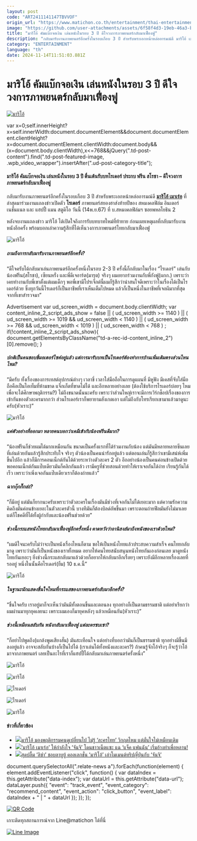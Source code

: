 ```yaml
---
layout: post
code: "ART2411141147TBVVOF"
origin_url: "https://www.matichon.co.th/entertainment/thai-entertainment/news_4898975"
image: "https://github.com/user-attachments/assets/6f58f4d3-19eb-46a3-be19-30f61164f30c"
title: "มาริโอ้ คัมแบ๊กจอเงิน เล่นหนังในรอบ 3 ปี ดีใจวงการภาพยนตร์กลับมาเฟื่องฟู"
description: "กลับมารับงานภาพยนตร์อีกครั้งในรอบเกือบ 3 ปี สำหรับพระเอกหน้าหล่ออารมณ์ดี มาริโอ้ เมาเร่อ ที่ล่าสุดมาร่วมงานแถลงข่าวเปิดตัว ไรเดอร์ ภาพยนตร์สยองฮาส่งท้ายปีของ"
category: "ENTERTAINMENT"
language: "th"
date: 2024-11-14T11:51:03.881Z
---
```


# มาริโอ้ คัมแบ๊กจอเงิน เล่นหนังในรอบ 3 ปี ดีใจวงการภาพยนตร์กลับมาเฟื่องฟู

[![มาริโอ้](https://www.matichon.co.th/wp-content/uploads/2024/11/mario1-1.jpg "mario1")](https://www.matichon.co.th/wp-content/uploads/2024/11/mario1-1.jpg)

var x=0;self.innerHeight?x=self.innerWidth:document.documentElement&&document.documentElement.clientHeight?x=document.documentElement.clientWidth:document.body&&(x=document.body.clientWidth),x<=768&&jQuery(".td-post-content").find(".td-post-featured-image, .wpb\_video\_wrapper").insertAfter(".ud-post-category-title");

#### **มาริโอ้ คัมแบ๊กจอเงิน เล่นหนังในรอบ 3 ปี ตื่นเต้นรับบทไรเดอร์ ประกบ ฟรีน สโรชา – ดีใจวงการภาพยนตร์กลับมาเฟื่องฟู**

กลับมารับงานภาพยนตร์อีกครั้งในรอบเกือบ 3 ปี สำหรับพระเอกหน้าหล่ออารมณ์ดี [**มาริโอ้ เมาเร่อ**](https://www.instagram.com/mario_mm38/) ที่ล่าสุดมาร่วมงานแถลงข่าวเปิดตัว **ไรเดอร์** ภาพยนตร์สยองฮาส่งท้ายปีของ สหมงคลฟิล์ม อินเตอร์เนชั่นแนล และ แฮปปี้ แมน สตูดิโอ วันนี้ (14พ.ย.67) ที่ บ.สหมงคลฟิล์มฯ ซอยพหลโยธิน 2

หลังจบงานแถลงข่าว มาริโอ้ ได้เปิดใจถึงการรับบทบาทใหม่ที่ท้าทาย ก่อนเผยเหตุผลที่กลับมารับงานหนังอีกครั้ง พร้อมบอกเล่าความรู้สึกที่ได้เห็นวงการภาพยนตร์ไทยกลับมาเฟื่องฟู

![มาริโอ้](https://www.matichon.co.th/wp-content/uploads/2024/11/S__536182884.jpg)

##### **ถามถึงการกลับมารับงานภาพยนตร์อีกครั้ง?**

“ดีใจครับได้กลับมาเล่นภาพยนตร์อีกครั้งหนึ่งในรอบ 2-3 ปี ครั้งนี้ก็กลับมาในเรื่อง “ไรเดอร์” เล่นกับน้องฟรีน(สโรชา), เซียนหรั่ง และพี่ดีเจอาร์ต(มารุต) จริงๆ ผมอยากร่วมงานกับพี่กังฟู(ผกก.) เพราะว่าเคยทำงานกับพี่เขาตั้งแต่ผมเด็กๆ พอพี่เขามีโปรเจ็กต์นี้ผมก็รู้สึกว่าน่าสนใจดีเพราะว่าในเรื่องได้เป็นไรเดอร์ด้วย ซึ่งทุกวันนี้ไรเดอร์ก็เป็นอาชีพที่เราเห็นเต็มไปหมด แล้วก็เป็นหนึ่งในอาชีพที่เจอผีมากที่สุดจากที่เขาสำรวจมา”

Advertisement var ud\_screen\_width = document.body.clientWidth; var content\_inline\_2\_script\_ads\_show = false || ( ud\_screen\_width >= 1140 ) || ( ud\_screen\_width >= 1019 && ud\_screen\_width < 1140 ) || ( ud\_screen\_width >= 768 && ud\_screen\_width < 1019 ) || ( ud\_screen\_width < 768 ) ; if(!content\_inline\_2\_script\_ads\_show){ document.getElementsByClassName("td-a-rec-id-content\_inline\_2")\[0\].remove(); }

##### **ปกติเป็นคนชอบขี่มอเตอร์ไซค์อยู่แล้ว แต่การมารับบทเป็นไรเดอร์ต้องทำการบ้านเพิ่มเติมตรงส่วนไหนไหม?**

“มีครับ ทั้งเรื่องของการเทสต์อุปกรณ์ต่างๆ เวลาขี่ เวลาใส่มือถือในการดูแผนที่ มีหูฟัง มีเคสที่จับใส่มือถือคือเป็นไอเท็มที่ห้ามขาด แจ็กเก็ตที่ขาดไม่ได้ และอีกหลายอย่างเลย (ต้องใช้บริการไรเดอร์บ่อยๆ ไหมเพื่อจะได้ศึกษาพฤติกรรม?) ไม่ถึงขนาดนั้นนะครับ เพราะว่าส่วนใหญ่เราจะมีการเวิร์กช็อปเรื่องของการเข้ากันของตัวละครมากกว่า ส่วนไรเดอร์เราก็พยายามสังเกตเอา แต่ไม่ถึงกับโทรเรียกเขามาแล้วมาดูนะครับ(หัวเราะ)”

![มาริโอ้](https://www.matichon.co.th/wp-content/uploads/2024/11/S__536182878_0.jpg)

##### **แค่ตัวอย่างที่ออกมา หลายคนบอกว่าเคมีเข้ากับน้องฟรีนดีมาก?**

“น้องฟรีนก็ช่วยผมได้มากเหมือนกัน ขนาดเป็นครั้งแรกที่ได้ร่วมงานกับน้อง แต่มันมีหลายหลายซีนเลยที่เล่นด้วยกันแล้วรู้สึกประทับใจ จริงๆ ตัวน้องเป็นคนน่ารักอยู่แล้ว แต่ตอนเล่นก็รู้สึกว่าเขามีเสน่ห์เพิ่มขึ้นไปอีก แล้วก็มีการคอนเน็กต์กันได้ด้วยระหว่างตัวละคร 2 ตัว อีกอย่างน้องเป็นคนค่อนข้างเปิดด้วย พอคอนเน็กต์กันแป๊บเดียวมันก็คลิกกันแล้ว เรามีครูที่ช่วยสอนด้วยทำให้เราเจอกันได้ง่าย เรียนรู้กันได้เร็ว เพราะว่าเพิ่งเจอกันแป๊บเดียวเราก็ต้องถ่ายแล้ว”

##### **ฉากกุ๊กกิ๊กล่ะ?**

“ก็มีอยู่ แต่มันก็ยากนะครับเพราะว่าตัวละครในเรื่องมันมีช่วงที่เจอกันไม่ได้เยอะมาก แต่ความรักความคิดถึงมันค่อนข้างเยอะในตัวละครตัวนี้ บางทีมันก็ต้องบิลด์อัพขึ้นมา เพราะตอนถ่ายฟีลมันยังไม่มาเลย แต่ก็โชคดีที่ได้ทั้งผู้กำกับและน้องฟรีนช่วยด้วย”

##### **ช่วงนี้กระแสหนังไทยกลับมาเฟื่องฟูอีกครั้งหนึ่ง คาดหวังว่าอานิสงส์มาถึงหนังของเราด้วยไหม?**

“ผมดีใจนะครับไม่ว่าจะเป็นหนังเรื่องไหนก็ตาม ขอให้เป็นหนังไทยแล้วประสบความสำเร็จ คนไทยกลับมาดู เพราะว่ามันก็เป็นหนังของเราทั้งหมด อยากให้คนไทยสนับสนุนหนังไทยกันเองก่อนเลย มาดูหนังไทยกันเยอะๆ ยิ่งช่วงนี้กระแสกลับมาแล้วด้วยก็อยากให้กลับมาอีกเรื่อยๆ เพราะยังมีอีกหลายเรื่องเลยที่รออยู่ หนึ่งในนั้นคือไรเดอร์(ยิ้ม) 10 ธ.ค.นี้”

![มาริโอ้](https://www.matichon.co.th/wp-content/uploads/2024/11/S__536182876_0.jpg)

##### **ในฐานะนักแสดงชื่นใจไหมที่กระแสของภาพยนตร์กลับมาอีกครั้ง?**

“ชื่นใจครับ เราอยู่มาก็จะเห็นว่ามันมีทั้งตอนขึ้นและตอนลง ทุกอย่างก็เป็นตามธรรมชาติ แต่อย่าเรียกว่าผมผ่านมาทุกยุคเลยนะ เพราะผมเองก็มายุคหลังๆ แล้วเหมือนกัน(หัวเราะ)”

##### **ช่วงนี้เหมือนสลับกัน หนังกลับมาเฟื่องฟู แต่ละครซบเซา?**

“ก็อย่าไปพูดถึง(แกล้งพูดเสียงสั่น) มันสะเทือนใจ แต่อย่างที่บอกว่ามันก็เป็นธรรมชาติ ทุกอย่างมีขึ้นมีลงอยู่แล้ว อาจจะสลับกันบ้างก็เป็นไปได้ (เราเล่นได้ทั้งหนังและละคร?) ถ้าคนรู้จักโอ้จริงๆ ก็จะรู้ว่าโอ้มาจากภาพยนตร์ เลยเป็นอะไรที่เราก็แฮปปี้ได้กลับมาเล่นภาพยนตร์ครั้งหนึ่ง”

![มาริโอ้](https://www.matichon.co.th/wp-content/uploads/2024/11/S__536182873_0.jpg)

![มาริโอ้](https://www.matichon.co.th/wp-content/uploads/2024/11/S__536182880_0.jpg)

![ไรเดอร์](https://www.matichon.co.th/wp-content/uploads/2024/11/S__536182879_0.jpg)

![ไรเดอร์](https://www.matichon.co.th/wp-content/uploads/2024/11/S__536182881_0.jpg)

![มาริโอ้](https://www.matichon.co.th/wp-content/uploads/2024/11/S__536182883_0.jpg)

#### ข่าวที่เกี่ยวข้อง

*   [![](https://www.matichon.co.th/wp-content/uploads/2024/11/mario1.jpg)มาริโอ้ มองพฤติกรรมคนดูเปลี่ยนไป ไม่รู้ ‘ละครไทย’ วิกฤตไหม แต่มั่นใจไม่เหมือนเดิม](https://www.matichon.co.th/entertainment/thai-entertainment/news_4897175)
*   [![](https://www.matichon.co.th/wp-content/uploads/2024/08/hikamlangjai1-1.jpg)‘มาริโอ้ เมาเร่อ’ ให้กำลังใจ ‘จันจิ’ โดนชาวเน็ตแซะ แฉ ‘แจ็ค แฟนฉัน’ เริ่มอ้างทำเพื่อหลาน!](https://www.matichon.co.th/entertainment/news_4763069)
*   [![](https://www.matichon.co.th/wp-content/uploads/2024/08/mario1.jpg)สุดปลื้ม ‘ลิซ่า’ ชอบลาบูบู้ คอลเลกชั่น ‘มาริโอ้’ เล่าโมเมนต์ทริปญี่ปุ่นกับ ‘จันจิ’](https://www.matichon.co.th/entertainment/news_4736335)

document.querySelectorAll(".relate-news a").forEach(function(element) { element.addEventListener("click", function() { var dataIndex = this.getAttribute("data-index"); var dataUrl = this.getAttribute("data-url"); dataLayer.push({ "event": "track\_event", "event\_category": "recommend\_content", "event\_action": "click\_button", "event\_label": dataIndex + " | " + dataUrl }); }); });

[![QR Code](https://www.matichon.co.th/wp-content/uploads/2023/07/wob1371z.jpg)](https://lin.ee/ht0nDxX)

เกาะติดทุกสถานการณ์จาก Line@matichon ได้ที่นี่

[![Line Image](https://www.matichon.co.th/wp-content/uploads/2023/07/th.png)](https://lin.ee/ht0nDxX)